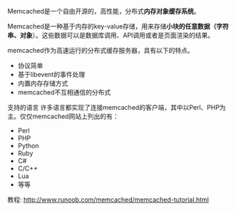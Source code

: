 Memcached是一个自由开源的，高性能，分布式**内存对象缓存系统**。

Memcached是一种基于内存的key\-value存储，用来存储**小块的任意数据（字符串、对象**）。这些数据可以是数据库调用、API调用或者是页面渲染的结果。

memcached作为高速运行的分布式缓存服务器，具有以下的特点。

- 协议简单
- 基于libevent的事件处理
- 内置内存存储方式
- memcached不互相通信的分布式

支持的语言
许多语言都实现了连接memcached的客户端，其中以Perl、PHP为主。仅仅memcached网站上列出的有：

- Perl
- PHP
- Python
- Ruby
- C#
- C/C++
- Lua
- 等等

教程: http://www.runoob.com/memcached/memcached-tutorial.html

